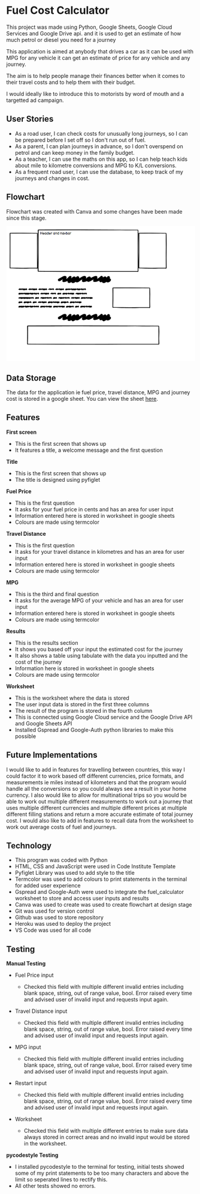 # Fuel Cost Calculator

This project was made using Python, Google Sheets, Google Cloud Services and Google Drive api. and it is used to get an estimate of how much petrol or diesel you need for a journey

This application is aimed at anybody that drives a car as it can be used with MPG for any vehicle it can get an estimate of price for any vehicle and any journey.

The aim is to help people manage their finances better when it comes to their travel costs and to help them with their budget.

I would ideally like to introduce this to motorists by word of mouth and a targetted ad campaign.

## User Stories

- As a road user, I can check costs for unusually long journeys, so I can be prepared before I set off so I don't run out of fuel.
- As a parent, I can plan journeys in advance, so I don't overspend on petrol and can keep money in the family budget.
- As a teacher, I can use the maths on this app, so I can help teach kids about mile to kilometre conversions and MPG to K/L conversions.
- As a frequent road user, I can use the database, to keep track of my journeys and changes in cost.

## Flowchart

Flowchart was created with Canva and some changes have been made since this stage.

![Wireframe](https://github.com/Mbutler1991/Koh-iNoor/blob/master/assets/Screenshots/wireframe.png) 

## Data Storage

The data for the application ie fuel price, travel distance, MPG and journey cost is stored in a google sheet. You can view the sheet [here](https://docs.google.com/spreadsheets/d/1pIAS9SkPGWzBjLZG3S6vO8TamaAEemttbZBdWit8Eck/edit?pli=1#gid=1680754323).

## Features 

__First screen__

- This is the first screen that shows up
- It features a title, a welcome message and the first question

__Title__

- This is the first screen that shows up
- The title is designed using pyfiglet

__Fuel Price__

- This is the first question
- It asks for your fuel price in cents and has an area for user input
- Information entered here is stored in worksheet in google sheets
- Colours are made using termcolor

__Travel Distance__

- This is the first question
- It asks for your travel distance in kilometres and has an area for user input
- Information entered here is stored in worksheet in google sheets
- Colours are made using termcolor

__MPG__

- This is the third and final question
- It asks for the average MPG of your vehicle and has an area for user input
- Information entered here is stored in worksheet in google sheets
- Colours are made using termcolor

__Results__

- This is the results section
- It shows you based off your input the estimated cost for the journey
- It also shows a table using tabulate with the data you inputted and the cost of the journey
- Information here is stored in worksheet in google sheets
- Colours are made using termcolor

__Worksheet__

- This is the worksheet where the data is stored
- The user input data is stored in the first three columns
- The result of the program is stored in the fourth column
- This is connected using Google Cloud service and the Google Drive API and Google Sheets API
- Installed Gspread and Google-Auth python libraries to make this possible

## Future Implementations

I would like to add in features for travelling between countries, this way I could factor it to work based off different currencies, price formats, and measurements ie miles instead of kilometers and that the program would handle all the conversions so you could always see a result in your home currency. I also would like to allow for multinational trips so you would be able to work out multiple different measurements to work out a journey that uses multiple different currencies and multiple different prices at multiple different filling stations and return a more accurate estimate of total journey cost. I would also like to add in features to recall data from the worksheet to work out average costs of fuel and journeys.

## Technology

- This program was coded with Python
- HTML, CSS and JavaScript were used in Code Institute Template
- Pyfiglet Library was used to add style to the title
- Termcolor was used to add colours to print statements in the terminal for added user experience
- Gspread and Google-Auth were used to integrate the fuel_calculator worksheet to store and access user inputs and results
- Canva was used to create was used to create flowchart at design stage
- Git was used for version control
- Github was used to store repository
- Heroku was used to deploy the project
- VS Code was used for all code

## Testing 

__Manual Testing__

- Fuel Price input
  - Checked this field with multiple different invalid entries including blank space, string, out of range value, bool. Error raised every time and advised user of invalid input and requests input again.

- Travel Distance input
  - Checked this field with multiple different invalid entries including blank space, string, out of range value, bool. Error raised every time and advised user of invalid input and requests input again.

- MPG input
  - Checked this field with multiple different invalid entries including blank space, string, out of range value, bool. Error raised every time and advised user of invalid input and requests input again.

- Restart input
  - Checked this field with multiple different invalid entries including blank space, string, out of range value, bool. Error raised every time and advised user of invalid input and requests input again.

- Worksheet
  - Checked this field with multiple different entries to make sure data always stored in correct areas and no invalid input would be stored in the worksheet.
 
__pycodestyle Testing__

- I installed pycodestyle to the terminal for testing, initial tests showed some of my print statements to be too many characters and above the limit so seperated lines to rectify this.
- All other tests showed no errors.
